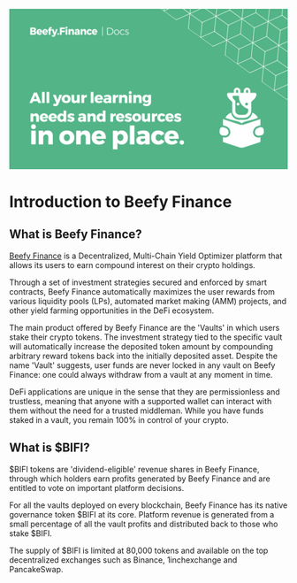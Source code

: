 ![](.gitbook/assets/docs-landing.png)

# Introduction to Beefy Finance

## What is Beefy Finance?

[Beefy Finance](https://beefy.finance/) is a Decentralized, Multi-Chain Yield Optimizer platform that allows its users to earn compound interest on their crypto holdings.

Through a set of investment strategies secured and enforced by smart contracts, Beefy Finance automatically maximizes the user rewards from various liquidity pools (LPs),‌ ‌automated market making (AMM) projects,‌ ‌and‌ ‌other yield‌ farming ‌opportunities in the DeFi ecosystem. 

The main product offered by Beefy Finance are the 'Vaults' in which users stake their crypto tokens. The investment strategy tied to the specific vault will automatically increase the deposited token amount by compounding arbitrary reward tokens back into the initially deposited asset. Despite the name 'Vault' suggests, user funds are never locked in any vault on Beefy Finance: one could always withdraw from a vault at any moment in time.

DeFi applications are unique in the sense that they are permissionless and trustless, meaning that anyone with a supported wallet can interact with them without the need for a trusted middleman. While you have funds staked in a vault, you remain 100% in control of your crypto.

## What is $BIFI?

$BIFI tokens are 'dividend-eligible' revenue shares in Beefy Finance, through which holders earn profits generated by Beefy Finance and are entitled to vote on important platform decisions. 

For all the vaults deployed on every blockchain, Beefy Finance has its native governance token $BIFI at its core. Platform revenue is generated from a small percentage of all the vault profits and distributed back to those who stake $BIFI. 

The supply of $BIFI is limited at 80,000 tokens and available on the top decentralized exchanges such as Binance, 1inchexchange and PancakeSwap. 